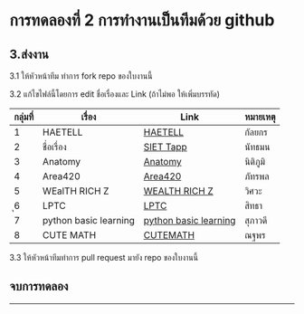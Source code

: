 # การทดลองที่ 2 การทำงานเป็นทีมด้วย github #

## 3.ส่งงาน ##

3.1 ให้หัวหน้าทีม ทำการ fork repo ของใบงานนี้

3.2 แก้ไขไฟล์นี้โดยการ edit ชื่อเรื่องและ Link (ถ้าไม่พอ ให้เพิ่มบรรทัด)

|กลุ่มที่|เรื่อง|Link|หมายเหตุ|
|----|----|---|----|
|1| HAETELL |[HAETELL](https://github.com/KanyakornPuengmon/Project-Proposal-2566) |  กัลยกร  |
|2| ชื่อเรื่อง  |[SIET Tapp](https://github.com/65030121natthamon/project-proposal-2566) | นัทธมน |
|3| Anatomy  |[Anatomy](https://github.com/Nitiphum7/Project-Proposal-2566/tree/main) | นิติภูมิ|
|4| Area420  |[Area420](https://github.com/65030179179Pattarapon/Project-Proposal-2566/tree/main) | ภัทรพล| 
|5| WEalTH RICH Z|[WEALTH RICH Z](https://github.com/VisawaPRO/Project-Proposal-2566)| วิศวะ|
|ุ6| LPTC  |[LPTC](https://github.com/SitthaKlaphanich/Project-Proposal-2566/tree/main) | สิทธา|
|7| python basic learning  |[python basic learning](https://github.com/SuphawadiP/Project-Proposal-2566) | สุภาวดี|
|8| CUTE MATH  | [CUTEMATH](https://github.com/NathaphonTan/Project-Proposal-2566) | ณฐพร|

3.3 ให้หัวหน้าทีมทำการ pull request มายัง repo ของใบงานนี้

## จบการทดลอง ##
---
